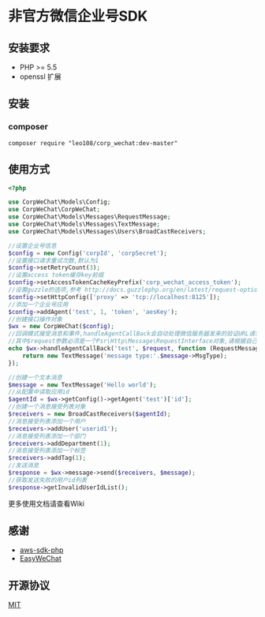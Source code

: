 # 非官方微信企业号SDK

## 安装要求

* PHP >= 5.5
* openssl 扩展

## 安装

### composer

`composer require "leo108/corp_wechat:dev-master"`

## 使用方式

```php
<?php

use CorpWeChat\Models\Config;
use CorpWeChat\CorpWeChat;
use CorpWeChat\Models\Messages\RequestMessage;
use CorpWeChat\Models\Messages\TextMessage;
use CorpWeChat\Models\Messages\Users\BroadCastReceivers;

//设置企业号信息
$config = new Config('corpId', 'corpSecret');
//设置接口请求重试次数,默认为1
$config->setRetryCount(3);
//设置access token缓存key前缀
$config->setAccessTokenCacheKeyPrefix('corp_wechat_access_token');
//设置guzzle的选项,参考 http://docs.guzzlephp.org/en/latest/request-options.html
$config->setHttpConfig(['proxy' => 'tcp://localhost:8125']);
//添加一个企业号应用
$config->addAgent('test', 1, 'token', 'aesKey');
//创建接口操作对象
$wx = new CorpWeChat($config);
//回调模式接受消息和事件,handleAgentCallBack会自动处理微信服务器发来的验证URL请求,开发者无需再次处理
//其中$request参数必须是一个Psr\Http\Message\RequestInterface对象,请根据自己的框架自行构建
echo $wx->handleAgentCallBack('test', $request, function (RequestMessage $message) {
    return new TextMessage('message type:'.$message->MsgType);
});

//创建一个文本消息
$message = new TextMessage('Hello world');
//从配置中读取应用id
$agentId = $wx->getConfig()->getAgent('test')['id'];
//创建一个消息接受列表对象
$receivers = new BroadCastReceivers($agentId);
//消息接受列表添加一个用户
$receivers->addUser('userid1');
//消息接受列表添加一个部门
$receivers->addDepartment(1);
//消息接受列表添加一个标签
$receivers->addTag(1);
//发送消息
$response = $wx->message->send($receivers, $message);
//获取发送失败的用户id列表
$response->getInvalidUserIdList();
```

更多使用文档请查看Wiki

## 感谢

* [aws-sdk-php](https://github.com/aws/aws-sdk-php)
* [EasyWeChat](https://github.com/overtrue/wechat)

## 开源协议

[MIT](http://opensource.org/licenses/MIT)